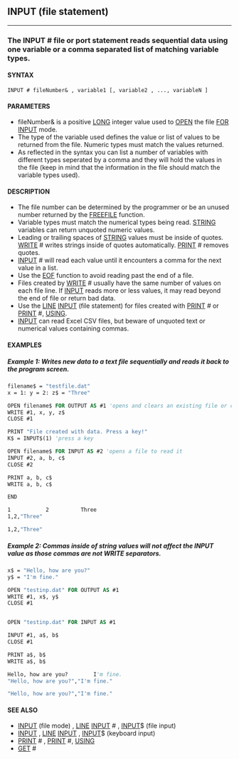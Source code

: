 ## INPUT (file statement)
---

### The INPUT # file or port statement reads sequential data using one variable or a comma separated list of matching variable types.

#### SYNTAX

`INPUT # fileNumber& , variable1 [, variable2 , ..., variableN ]`

#### PARAMETERS
* fileNumber& is a positive [LONG](./LONG.md) integer value used to [OPEN](./OPEN.md) the file [FOR](./FOR.md) [INPUT](./INPUT.md) mode.
* The type of the variable used defines the value or list of values to be returned from the file. Numeric types must match the values returned.
* As reflected in the syntax you can list a number of variables with different types seperated by a comma and they will hold the values in the file (keep in mind that the information in the file should match the variable types used).


#### DESCRIPTION
* The file number can be determined by the programmer or be an unused number returned by the [FREEFILE](./FREEFILE.md) function.
* Variable types must match the numerical types being read. [STRING](./STRING.md) variables can return unquoted numeric values.
* Leading or trailing spaces of [STRING](./STRING.md) values must be inside of quotes. [WRITE](./WRITE.md) # writes strings inside of quotes automatically. [PRINT](./PRINT.md) # removes quotes.
* [INPUT](./INPUT.md) # will read each value until it encounters a comma for the next value in a list.
* Use the [EOF](./EOF.md) function to avoid reading past the end of a file.
* Files created by [WRITE](./WRITE.md) # usually have the same number of values on each file line. If [INPUT](./INPUT.md) reads more or less values, it may read beyond the end of file or return bad data.
* Use the [LINE](./LINE.md) [INPUT](./INPUT.md) (file statement) for files created with [PRINT](./PRINT.md) # or [PRINT](./PRINT.md) #, [USING](./USING.md).
* [INPUT](./INPUT.md) can read Excel CSV files, but beware of unquoted text or numerical values containing commas.


#### EXAMPLES
##### Example 1: Writes new data to a text file sequentially and reads it back to the program screen.
```vb
filename$ = "testfile.dat"
x = 1: y = 2: z$ = "Three"

OPEN filename$ FOR OUTPUT AS #1 'opens and clears an existing file or creates new empty file
WRITE #1, x, y, z$
CLOSE #1

PRINT "File created with data. Press a key!"
K$ = INPUT$(1) 'press a key

OPEN filename$ FOR INPUT AS #2 'opens a file to read it
INPUT #2, a, b, c$
CLOSE #2

PRINT a, b, c$
WRITE a, b, c$

END
```
  
```vb
1           2          Three
1,2,"Three"
```
  
```vb
1,2,"Three"
```
  
##### Example 2: Commas inside of string values will not affect the INPUT value as those commas are not WRITE separators.
```vb
x$ = "Hello, how are you?"
y$ = "I'm fine."

OPEN "testinp.dat" FOR OUTPUT AS #1
WRITE #1, x$, y$
CLOSE #1


OPEN "testinp.dat" FOR INPUT AS #1

INPUT #1, a$, b$
CLOSE #1

PRINT a$, b$
WRITE a$, b$
```
  
```vb
Hello, how are you?        I'm fine.
"Hello, how are you?","I'm fine."
```
  
```vb
"Hello, how are you?","I'm fine."
```
  


#### SEE ALSO
* [INPUT](./INPUT.md) (file mode) , [LINE](./LINE.md) [INPUT](./INPUT.md) # , [INPUT](./INPUT.md)$ (file input)
* [INPUT](./INPUT.md) , [LINE](./LINE.md) [INPUT](./INPUT.md) , [INPUT](./INPUT.md)$ (keyboard input)
* [PRINT](./PRINT.md) # , [PRINT](./PRINT.md) #, [USING](./USING.md)
* [GET](./GET.md) #
